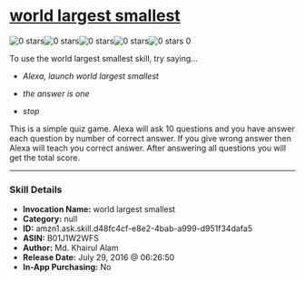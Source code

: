 # [world largest smallest](http://alexa.amazon.com/#skills/amzn1.ask.skill.d48fc4cf-e8e2-4bab-a999-d951f34dafa5)
![0 stars](../../images/ic_star_border_black_18dp_1x.png)![0 stars](../../images/ic_star_border_black_18dp_1x.png)![0 stars](../../images/ic_star_border_black_18dp_1x.png)![0 stars](../../images/ic_star_border_black_18dp_1x.png)![0 stars](../../images/ic_star_border_black_18dp_1x.png) 0

To use the world largest smallest skill, try saying...

* *Alexa, launch world largest smallest*

* *the answer is one*

* *stop*

This is a simple quiz game. Alexa will ask 10 questions and you have answer each question by number of correct answer. If you give wrong answer then Alexa will teach you correct answer. After answering all questions you will get the total score.

***

### Skill Details

* **Invocation Name:** world largest smallest
* **Category:** null
* **ID:** amzn1.ask.skill.d48fc4cf-e8e2-4bab-a999-d951f34dafa5
* **ASIN:** B01J1W2WFS
* **Author:** Md. Khairul Alam
* **Release Date:** July 29, 2016 @ 06:26:50
* **In-App Purchasing:** No
